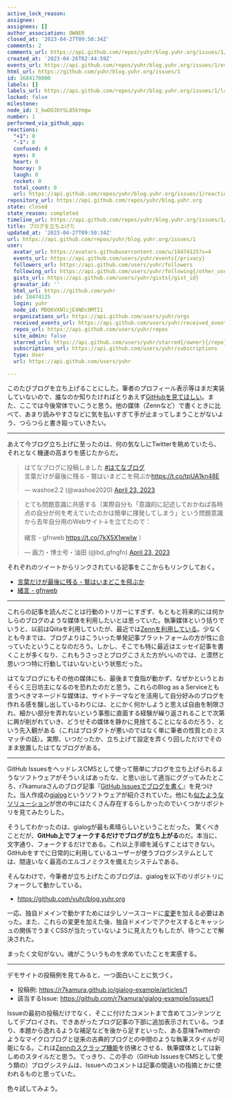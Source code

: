 ```yaml
---
active_lock_reason: 
assignee: 
assignees: []
author_association: OWNER
closed_at: '2023-04-27T09:50:34Z'
comments: 2
comments_url: https://api.github.com/repos/yuhr/blog.yuhr.org/issues/1/comments
created_at: '2023-04-26T02:44:59Z'
events_url: https://api.github.com/repos/yuhr/blog.yuhr.org/issues/1/events
html_url: https://github.com/yuhr/blog.yuhr.org/issues/1
id: 1684170800
labels: []
labels_url: https://api.github.com/repos/yuhr/blog.yuhr.org/issues/1/labels{/name}
locked: false
milestone: 
node_id: I_kwDOJbYSL85kYmgw
number: 1
performed_via_github_app: 
reactions:
  "+1": 0
  "-1": 0
  confused: 0
  eyes: 0
  heart: 0
  hooray: 0
  laugh: 0
  rocket: 0
  total_count: 0
  url: https://api.github.com/repos/yuhr/blog.yuhr.org/issues/1/reactions
repository_url: https://api.github.com/repos/yuhr/blog.yuhr.org
state: closed
state_reason: completed
timeline_url: https://api.github.com/repos/yuhr/blog.yuhr.org/issues/1/timeline
title: ブログを立ち上げた
updated_at: '2023-04-27T09:50:34Z'
url: https://api.github.com/repos/yuhr/blog.yuhr.org/issues/1
user:
  avatar_url: https://avatars.githubusercontent.com/u/18474125?v=4
  events_url: https://api.github.com/users/yuhr/events{/privacy}
  followers_url: https://api.github.com/users/yuhr/followers
  following_url: https://api.github.com/users/yuhr/following{/other_user}
  gists_url: https://api.github.com/users/yuhr/gists{/gist_id}
  gravatar_id: ''
  html_url: https://github.com/yuhr
  id: 18474125
  login: yuhr
  node_id: MDQ6VXNlcjE4NDc0MTI1
  organizations_url: https://api.github.com/users/yuhr/orgs
  received_events_url: https://api.github.com/users/yuhr/received_events
  repos_url: https://api.github.com/users/yuhr/repos
  site_admin: false
  starred_url: https://api.github.com/users/yuhr/starred{/owner}{/repo}
  subscriptions_url: https://api.github.com/users/yuhr/subscriptions
  type: User
  url: https://api.github.com/users/yuhr

---
```

このたびブログを立ち上げることにした。筆者のプロフィール表示等はまだ実装していないので、誰なのか知りたければとりあえず[GitHubを見てほしい](https://github.com/yuhr)。また、ここでは今後常体でいこうと思う。他の媒体（Zennなど）で書くときに比べて、あまり読みやすさなどに気を払いすぎて手が止まってしまうことがないよう、つらつらと書き殴っていきたい。

---

あえて今ブログ立ち上げに至ったのは、何の気なしにTwitterを眺めていたら、それとなく機運の高まりを感じたからだ。

<blockquote class="twitter-tweet"><p lang="ja" dir="ltr">はてなブログに投稿しました <a href="https://twitter.com/hashtag/%E3%81%AF%E3%81%A6%E3%81%AA%E3%83%96%E3%83%AD%E3%82%B0?src=hash&amp;ref_src=twsrc%5Etfw">#はてなブログ</a><br>言葉だけが最後に残る - 鷲はいまどこを飛ぶか<a href="https://t.co/tpUA1kn48E">https://t.co/tpUA1kn48E</a></p>&mdash; washoe2.2 (@washoe2020) <a href="https://twitter.com/washoe2020/status/1650144629017427969?ref_src=twsrc%5Etfw">April 23, 2023</a></blockquote>

<blockquote class="twitter-tweet"><p lang="ja" dir="ltr">とても問題意識に共感する（実際自分も「意識的に記述しておかねば各時点の自分が何を考えていたのかは簡単に揮発してしまう」という問題意識から去年自分用のWebサイト↓を立てたので：<br><br>緒言 - gfnweb <a href="https://t.co/7kX5X1wwIw">https://t.co/7kX5X1wwIw</a> ）</p>&mdash; 画力・博士号・油田 (@bd_gfngfn) <a href="https://twitter.com/bd_gfngfn/status/1650147533388419072?ref_src=twsrc%5Etfw">April 23, 2023</a></blockquote>

それぞれのツイートからリンクされている記事をここからもリンクしておく。

- [言葉だけが最後に残る - 鷲はいまどこを飛ぶか](https://washibane.hatenablog.com/entry/2023/04/23/232820)
- [緒言 - gfnweb](https://gfngfn.github.io/ja/posts/2022-05-09-preliminary-remarks/)

---

これらの記事を読んだことは行動のトリガーにすぎず、もともと将来的には何かしらのブログのような媒体を利用したいとは思っていた。執筆媒体という括りでいうと、以前はQiitaを利用していたが、最近では[Zennを利用している](https://zenn.dev/yuhr)。少なくとも今までは、ブログよりはこういった単発記事プラットフォームの方が性に合っていたということなのだろう。しかし、そこでも特に最近はエッセイ記事を書くことが多くなり、これもうさっさとブログこさえた方がいいのでは、と漠然と思いつつ特に行動してはいないという状態だった。

はてなブログにもその他の媒体にも、最後まで食指が動かず、なぜかというとおそらく三日坊主になるのを恐れたのだと思う。これらのBlog as a Serviceとも言うべきマネージドな媒体は、サイトテーマなどを活用して自分好みのブログを作れる感を醸し出しているわりには、とにかく何かしようと思えば自由を制限され、細かい部分を弄れないという事態に直面する経験が繰り返されることで次第に興が削がれていき、どうせその媒体を静かに見捨てることになるのだろう、という先入観がある（これはプロダクトが悪いのではなく単に筆者の性質とのミスマッチの話）。実際、いつだったか、立ち上げて設定を弄くり回しただけでそのまま放置したはてなブログがある。

---

GitHub IssuesをヘッドレスCMSとして使って簡単にブログを立ち上げられるようなソフトウェアがそういえばあったな、と思い出して適当にググってみたところ、r7kamuraさんのブログ記事『[GitHub Issuesでブログを書く](https://r7kamura.com/articles/2022-05-03-github-issues-as-blog)』を見つけた。当人作成の[gialog](https://github.com/r7kamura/gialog)というソフトウェアが紹介されていた。他にも[似たようなソリューション](https://zenn.dev/masaino/articles/aad220db388b5a)が世の中にはたくさん存在するらしかったのでいくつかリポジトリを見てみたりした。

そうしてわかったのは、gialogが最も素晴らしいということだった。 驚くべきことだが、**GitHub上でフォークするだけでブログが立ち上がる**のだ。本当に、文字通り、フォークするだけである。これ以上手順を減らすことはできない。GitHubをすでに日常的に利用しているユーザーが使うブログシステムとしては、間違いなく最高のエルゴノミクスを備えたシステムである。

そんなわけで、今筆者が立ち上げたこのブログは、gialogを以下のリポジトリにフォークして動かしている。

- <https://github.com/yuhr/blog.yuhr.org>

一応、独自ドメインで動かすためには少しソースコードに[変更](https://github.com/yuhr/blog.yuhr.org/compare/7a0199519be7d4790d667fa84872f277b64bdc1d..95a57e7c4aff82ac7ca6e3ad480f70293e902ca4)を加える必要はあった。また、これらの変更を加えた後、独自ドメインでアクセスするとキャッシュの関係でうまくCSSが当たっていないように見えたりもしたが、待つことで解決された。

まったく文句がない。魂がこういうものを求めていたことを実感する。

---

デモサイトの投稿例を見てみると、一つ面白いことに気づく。

- 投稿例: <https://r7kamura.github.io/gialog-example/articles/1>
- 該当するIssue: <https://github.com/r7kamura/gialog-example/issues/1>

Issueの最初の投稿だけでなく、そこに付けたコメントまで含めてコンテンツとしてデプロイされ、できあがったブログ記事の下部に追加表示されている。つまり、本題から逸れるような補足などを後から足すといった、ある意味Twitterのようなマイクロブログと従来の古典的ブログとの中間のような執筆スタイルが可能になる。これは[Zennのスクラップ機能](https://zenn.dev/zenn/articles/about-zenn-scraps)を彷彿とさせる、執筆媒体としては新しめのスタイルだと思う。てっきり、この手の（GitHub IssuesをCMSとして使う類の）ブログシステムは、Issueへのコメントは記事の間違いの指摘とかに使われるものと思っていた。

色々試してみよう。